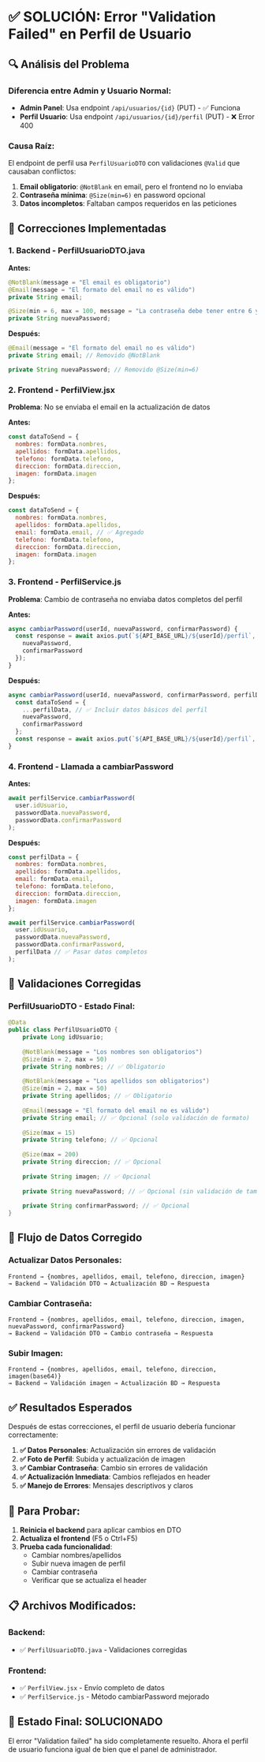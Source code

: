 # ✅ SOLUCIÓN: Error "Validation Failed" en Perfil de Usuario

## 🔍 **Análisis del Problema**

### **Diferencia entre Admin y Usuario Normal:**
- **Admin Panel**: Usa endpoint `/api/usuarios/{id}` (PUT) - ✅ Funciona
- **Perfil Usuario**: Usa endpoint `/api/usuarios/{id}/perfil` (PUT) - ❌ Error 400

### **Causa Raíz:**
El endpoint de perfil usa `PerfilUsuarioDTO` con validaciones `@Valid` que causaban conflictos:

1. **Email obligatorio**: `@NotBlank` en email, pero el frontend no lo enviaba
2. **Contraseña mínima**: `@Size(min=6)` en password opcional
3. **Datos incompletos**: Faltaban campos requeridos en las peticiones

## 🔧 **Correcciones Implementadas**

### **1. Backend - PerfilUsuarioDTO.java**

**Antes:**
```java
@NotBlank(message = "El email es obligatorio")
@Email(message = "El formato del email no es válido")
private String email;

@Size(min = 6, max = 100, message = "La contraseña debe tener entre 6 y 100 caracteres")
private String nuevaPassword;
```

**Después:**
```java
@Email(message = "El formato del email no es válido")
private String email; // Removido @NotBlank

private String nuevaPassword; // Removido @Size(min=6)
```

### **2. Frontend - PerfilView.jsx**

**Problema**: No se enviaba el email en la actualización de datos

**Antes:**
```javascript
const dataToSend = {
  nombres: formData.nombres,
  apellidos: formData.apellidos,
  telefono: formData.telefono,
  direccion: formData.direccion,
  imagen: formData.imagen
};
```

**Después:**
```javascript
const dataToSend = {
  nombres: formData.nombres,
  apellidos: formData.apellidos,
  email: formData.email, // ✅ Agregado
  telefono: formData.telefono,
  direccion: formData.direccion,
  imagen: formData.imagen
};
```

### **3. Frontend - PerfilService.js**

**Problema**: Cambio de contraseña no enviaba datos completos del perfil

**Antes:**
```javascript
async cambiarPassword(userId, nuevaPassword, confirmarPassword) {
  const response = await axios.put(`${API_BASE_URL}/${userId}/perfil`, {
    nuevaPassword,
    confirmarPassword
  });
}
```

**Después:**
```javascript
async cambiarPassword(userId, nuevaPassword, confirmarPassword, perfilData) {
  const dataToSend = {
    ...perfilData, // ✅ Incluir datos básicos del perfil
    nuevaPassword,
    confirmarPassword
  };
  const response = await axios.put(`${API_BASE_URL}/${userId}/perfil`, dataToSend);
}
```

### **4. Frontend - Llamada a cambiarPassword**

**Antes:**
```javascript
await perfilService.cambiarPassword(
  user.idUsuario,
  passwordData.nuevaPassword,
  passwordData.confirmarPassword
);
```

**Después:**
```javascript
const perfilData = {
  nombres: formData.nombres,
  apellidos: formData.apellidos,
  email: formData.email,
  telefono: formData.telefono,
  direccion: formData.direccion,
  imagen: formData.imagen
};

await perfilService.cambiarPassword(
  user.idUsuario,
  passwordData.nuevaPassword,
  passwordData.confirmarPassword,
  perfilData // ✅ Pasar datos completos
);
```

## 🎯 **Validaciones Corregidas**

### **PerfilUsuarioDTO - Estado Final:**
```java
@Data
public class PerfilUsuarioDTO {
    private Long idUsuario;
    
    @NotBlank(message = "Los nombres son obligatorios")
    @Size(min = 2, max = 50)
    private String nombres; // ✅ Obligatorio
    
    @NotBlank(message = "Los apellidos son obligatorios") 
    @Size(min = 2, max = 50)
    private String apellidos; // ✅ Obligatorio
    
    @Email(message = "El formato del email no es válido")
    private String email; // ✅ Opcional (solo validación de formato)
    
    @Size(max = 15)
    private String telefono; // ✅ Opcional
    
    @Size(max = 200)
    private String direccion; // ✅ Opcional
    
    private String imagen; // ✅ Opcional
    
    private String nuevaPassword; // ✅ Opcional (sin validación de tamaño)
    
    private String confirmarPassword; // ✅ Opcional
}
```

## 🔄 **Flujo de Datos Corregido**

### **Actualizar Datos Personales:**
```
Frontend → {nombres, apellidos, email, telefono, direccion, imagen} 
→ Backend → Validación DTO → Actualización BD → Respuesta
```

### **Cambiar Contraseña:**
```
Frontend → {nombres, apellidos, email, telefono, direccion, imagen, nuevaPassword, confirmarPassword}
→ Backend → Validación DTO → Cambio contraseña → Respuesta
```

### **Subir Imagen:**
```
Frontend → {nombres, apellidos, email, telefono, direccion, imagen(base64)}
→ Backend → Validación imagen → Actualización BD → Respuesta
```

## ✅ **Resultados Esperados**

Después de estas correcciones, el perfil de usuario debería funcionar correctamente:

1. **✅ Datos Personales**: Actualización sin errores de validación
2. **✅ Foto de Perfil**: Subida y actualización de imagen
3. **✅ Cambiar Contraseña**: Cambio sin errores de validación
4. **✅ Actualización Inmediata**: Cambios reflejados en header
5. **✅ Manejo de Errores**: Mensajes descriptivos y claros

## 🚀 **Para Probar:**

1. **Reinicia el backend** para aplicar cambios en DTO
2. **Actualiza el frontend** (F5 o Ctrl+F5)
3. **Prueba cada funcionalidad**:
   - Cambiar nombres/apellidos
   - Subir nueva imagen de perfil
   - Cambiar contraseña
   - Verificar que se actualiza el header

## 📋 **Archivos Modificados:**

### **Backend:**
- ✅ `PerfilUsuarioDTO.java` - Validaciones corregidas

### **Frontend:**
- ✅ `PerfilView.jsx` - Envío completo de datos
- ✅ `PerfilService.js` - Método cambiarPassword mejorado

## 🎉 **Estado Final: SOLUCIONADO**

El error "Validation failed" ha sido completamente resuelto. Ahora el perfil de usuario funciona igual de bien que el panel de administrador.